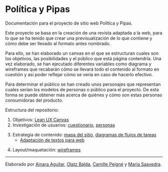 # Política y Pipas

Documentación para el proyecto de sitio web Política y Pipas.

Este proyecto se basa en la creación de una revista adaptada a la web, para lo que se ha tenido que crear una previsualización de lo que contiene y cómo debe ser llevado al formato antes nombrado. 

Para ello, se han elaborado un canvas en el que se estructuran cuales son los objetivos, las posibilidades y el público que está página contendría. Una vez elaborado, se han ejecutado diferentes variables como diagrama y wireframes que recabarán cómo se llevará todo el contenido al formato en cuestión y así poder reflejar cómo se vería en caso de hacerlo efectivo.

Para determinar el público se han creado unos personajes que representan cuales serían los modelos de personas o público para el proyecto. De esta forma se puede obtener más acerca de quiénes y cómo son estas personas consumidoras del producto.

Estructura del repositorio:

1. Objetivos: [Lean UX Canvas](objetivos/leanuxcanvas.md)
2. Investigación de usuarios: [cuestionario](investigacion/investigacion-de-usuarios.md), [personas](investigacion/personas.md)
<!--
**Cuestionario:**
**Personas:**

A la hora de llevar a cabo un proyecto, puede sernos de ayuda crear personajes referentes del público objetivo de una manera un tanto detallada. Mediante estas personas ficticias, hemos podido identificar las variables del target que podría hacer uso de, en este caso, nuestra página web. 

Hemos comenzado por definir un personaje básico o, lo que es lo mismo, la persona que no coincide con las características que puede tener el resto, ya que vendría siendo la persona principal por el que fue creada la web. Esta persona llamada Juan es un joven de 21 años, estudiante de universidad, que tiene esperanzas de, en un futuro no muy lejano, conseguir trabajar de lo que ha estudiado. Su interés por la política se limita a la documentación obligatoria a la hora de tener que hacer un trabajo académico, pero no tiene un interés más allá de ello.

En cuanto a los otros personajes y respecto a su carrera académica, decidimos crear tres distintos: una joven estudiante de un grado superior, otro universitario y la última ya trabajadora en un banco tras haber cursado la carrera de ADE y Derecho. La primera, Marina, de 18 años, tiene una percepción sobre sí misma en la que se categoriza como progresista. Podría decirse que presenta cierto interés por la política, por la conciencia social y medioambiental, puesto que es votante del partido político PACMA y, además, lleva una dieta vegana.

La segunda persona, Pablo, que continúa buscando trabajo a los 24 años, no puede disfrutar de demasiado tiempo de ocio puesto que, además de buscar trabajo como ingeniero, está intentando independizarse trabajando en puestos precarios. Es por ello que el poco tiempo que tiene lo destina a descansar y a sus amigos, relegando la política y otros asuntos similares a un segundo plano.

Sin embargo, a Susana, de 26 años y recién independizada gracias a su trabajo como administrativa en un banco, le gusta pasar tiempo con sus amigos y amigas y se considera una persona conservadora.
-->
3. Estrategia de contenido: [mapa del sitio](estrategiacontenidos/mapadelsitio.md), [diagramas de flujos de tareas](estrategiacontenidos/diagrama.md)
    - [Adaptación de textos para web](textos/adaptacion.md)
<!--
**Mapa del sitio:** 

La creación de un mapa del sitio sirve para que el creador de la página web sepa ubicar el contenido en cada uno de los apartados de la misma y sea capaz de esquematizar cada sección. En este caso, hemos decidido dividir nuestra página en seis sectores principales, las mismas si la revista fuese en formato físico; Noticias, Caricaturas, Bombazo semanal, Salpicón, Contacto y Quiénes somos. 

Para facilitar la lectura de publicaciones anteriores a nuestros consumidores, decidimos crear un apartado distinto dentro de Bombazo semanal, cuyo nombre será Bombazos anteriores, ya que ahí se reunirán las noticias de gran calado de semanas anteriores.

**Diagramas de flujos de tareas:**
-->
4. Layout/maquetación: [wireframes](maquetacion/wireframes.md)
<!---
Los wireframes constituyen los dibujos que contienen la información de cada una de las secciones que tendrá nuestra web. De esta forma, se ofrece una visión previa de lo que será nuestra pagina por dentro y cómo aparecerán ubicadas las secciones dentro de la misma, así como, cuál será la forma de acceder a cada una de ellas.

En este caso, creamos una llamada home, que contiene la previsualización de lo que será la página principal de la revista. En ella, aparecen la caricatura de la semana, tres últimas informaciones y en la barra superior las demás opciones a las que poder acceder que son las secciones de la revista. Además en todas las posibles páginas, en la parte inferior se da la opción de contacto y de quienes somos para que se pueda obtener más información acerca de quiénes hacen el contenido.

Otro wireframe es la representación de la sección noticias en las que hay dos variables, en la primera están las noticias del día junto con la opción de comentar o dar a me gusta para obtener feedback por parte del público. Mientras que en la siguiente variable hay noticias no pertenecientes al día sino noticias que se han publicado anteriormente.

Las caricaturas también contienen su wireframe en el que se refleja cómo estarán distribuidas en este caso, aparecerán todas las que se hayan hecho por orden de reciente a antigua.

Seguido, el bombazo semanal se ve en el wireframe como la organización de las que son las informaciones más relevantes y las que han publicado antes en otras publicaciones.

El último wireframe es el apartado de salpicón que tiene tres informaciones por semana y la opción de dar a me gusta y comentar para que interactúen con el contenido creado.
También se ha creado uno con la opción de buscador, que es una lupa en la que se mete lo que cada uno quiera buscar y se obtienen diferentes informaciones.
-->

---

Elaborado por [Ainara Aguilar](http://ainara-web.github.io), [Olatz Balda](http://olatzbalda.github.io), [Camille Peigné](http://camillepeigne.github.io) y [María Saavedra](http://mariasaav.github.io).
